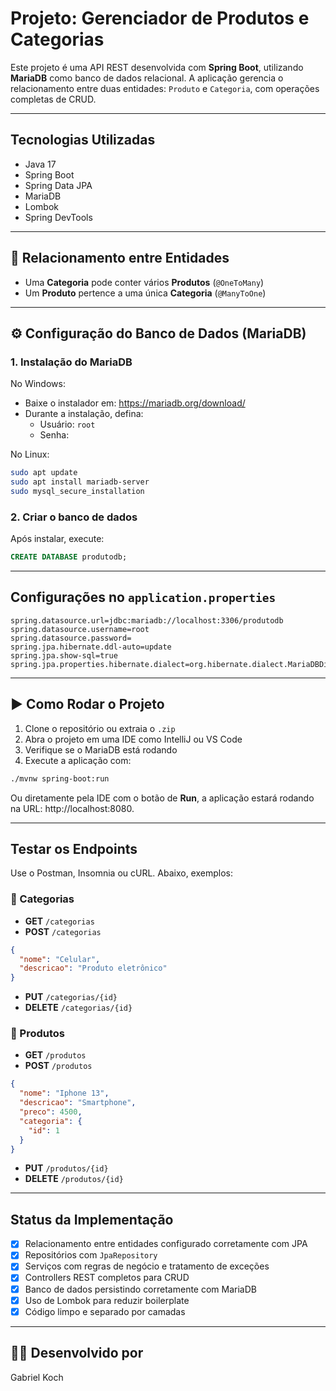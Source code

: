 # Projeto: Gerenciador de Produtos e Categorias

Este projeto é uma API REST desenvolvida com **Spring Boot**, utilizando **MariaDB** como banco de dados relacional. A aplicação gerencia o relacionamento entre duas entidades: `Produto` e `Categoria`, com operações completas de CRUD.

---

##  Tecnologias Utilizadas

- Java 17
- Spring Boot 
- Spring Data JPA
- MariaDB
- Lombok
- Spring DevTools

---

## 🔗 Relacionamento entre Entidades

- Uma **Categoria** pode conter vários **Produtos** (`@OneToMany`)
- Um **Produto** pertence a uma única **Categoria** (`@ManyToOne`)

---

## ⚙️ Configuração do Banco de Dados (MariaDB)

### 1. Instalação do MariaDB

No Windows:
- Baixe o instalador em: https://mariadb.org/download/
- Durante a instalação, defina:
  - Usuário: `root`
  - Senha: 

No Linux:
```bash
sudo apt update
sudo apt install mariadb-server
sudo mysql_secure_installation
```

### 2. Criar o banco de dados

Após instalar, execute:

```sql
CREATE DATABASE produtodb;
```

---

##  Configurações no `application.properties`

```properties
spring.datasource.url=jdbc:mariadb://localhost:3306/produtodb
spring.datasource.username=root
spring.datasource.password=
spring.jpa.hibernate.ddl-auto=update
spring.jpa.show-sql=true
spring.jpa.properties.hibernate.dialect=org.hibernate.dialect.MariaDBDialect
```

---

## ▶ Como Rodar o Projeto

1. Clone o repositório ou extraia o `.zip`
2. Abra o projeto em uma IDE como IntelliJ ou VS Code
3. Verifique se o MariaDB está rodando
4. Execute a aplicação com:

```bash
./mvnw spring-boot:run
```

Ou diretamente pela IDE com o botão de **Run**,
a aplicação estará rodando na URL: http://localhost:8080.

---

##  Testar os Endpoints

Use o Postman, Insomnia ou cURL. Abaixo, exemplos:

### 🔹 Categorias

- **GET** `/categorias`
- **POST** `/categorias`
```json
{
  "nome": "Celular",
  "descricao": "Produto eletrônico"
}
```

- **PUT** `/categorias/{id}`
- **DELETE** `/categorias/{id}`

### 🔹 Produtos

- **GET** `/produtos`
- **POST** `/produtos`
```json
{
  "nome": "Iphone 13",
  "descricao": "Smartphone",
  "preco": 4500,
  "categoria": {
    "id": 1
  }
}
```

- **PUT** `/produtos/{id}`
- **DELETE** `/produtos/{id}`

---

##  Status da Implementação

- [x] Relacionamento entre entidades configurado corretamente com JPA
- [x] Repositórios com `JpaRepository`
- [x] Serviços com regras de negócio e tratamento de exceções
- [x] Controllers REST completos para CRUD
- [x] Banco de dados persistindo corretamente com MariaDB
- [x] Uso de Lombok para reduzir boilerplate
- [x] Código limpo e separado por camadas

---

## 👨‍💻 Desenvolvido por
Gabriel Koch
